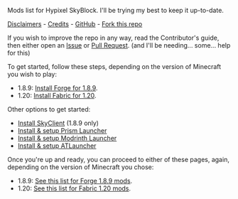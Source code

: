 Mods list for Hypixel SkyBlock. I'll be trying my best to keep it up-to-date.

[Disclaimers](https://github.com/KTrain5169/SkyBlockModList/DISCLAIMERS.md) - [Credits](https://github.com/KTrain5169/SkyBlockModList/CREDITS.md) - [GitHub](https://github.com/KTrain5169/SkyBlockModList) - [Fork this repo](https://github.com/KTrain5169/SkyBlockModList/fork)

If you wish to improve the repo in any way, read the Contributor's guide, then either open an [Issue](https://github.com/KTrain5169/SkyBlockModList/issues) or [Pull Request](https://github.com/KTrain5169/SkyBlockModList/pulls). (and I'll be needing... some... help for this)

To get started, follow these steps, depending on the version of Minecraft you wish to play:
* 1.8.9: [Install Forge for 1.8.9](./docs/1.8.9/forge.md).
* 1.20: [Install Fabric for 1.20](./docs/1.20/fabric.md).

Other options to get started:
* [Install SkyClient](./docs/sc/index.md) (1.8.9 only)
* [Install & setup Prism Launcher](./docs/launcher/prism/index.md)
* [Install & setup Modrinth Launcher](./docs/launcher/mr/index.md)
* [Install & setup ATLauncher](./docs/launcher/at/index.md)

Once you're up and ready, you can proceed to either of these pages, again, depending on the version of Minecraft you chose:
* 1.8.9: [See this list for Forge 1.8.9 mods](./docs/1.8.9/mods.md).
* 1.20: [See this list for Fabric 1.20 mods](./docs/1.20/mods.md).
